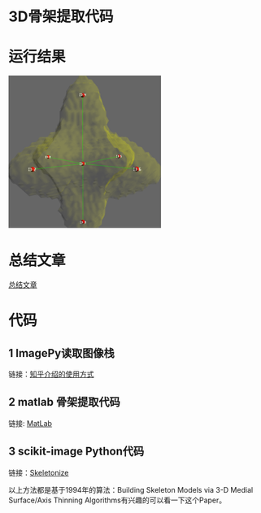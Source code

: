 # 3D骨架提取代码

# 运行结果

<img src="skeleton.png" width=300>

# 总结文章

[总结文章](https://zhuanlan.zhihu.com/p/112299945)

# 代码

## 1 ImagePy读取图像栈

链接：[知乎介绍的使用方式](https://zhuanlan.zhihu.com/p/31387917)

## 2 matlab 骨架提取代码

链接: [MatLab](https://ww2.mathworks.cn/matlabcentral/fileexchange/43400-skeleton3d)

## 3 scikit-image Python代码

链接：[Skeletonize](https://scikit-image.org/docs/dev/auto_examples/edges/plot_skeleton.html#sphx-glr-auto-examples-edges-plot-skeleton-py)


以上方法都是基于1994年的算法：Building Skeleton Models via 3-D Medial Surface/Axis Thinning Algorithms有兴趣的可以看一下这个Paper。
